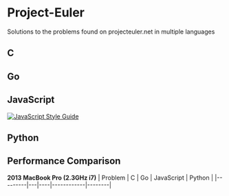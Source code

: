 # Project-Euler
Solutions to the problems found on projecteuler.net in multiple languages

## C

## Go

## JavaScript
[![JavaScript Style Guide](https://img.shields.io/badge/code_style-standard-brightgreen.svg)](https://standardjs.com)

## Python

## Performance Comparison
**2013 MacBook Pro (2.3GHz i7)**
| Problem | C | Go | JavaScript | Python |
|---------|---|----|------------|--------|

